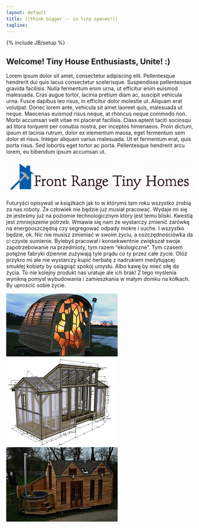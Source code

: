 ```yaml
---
layout: default
title: ((think bigger -- in tiny spaces!))
tagline: 
---
```

{% include JB/setup %}

<!--- example hyperlink:
Complete usage and documentation available at: [Jekyll Bootstrap](http://jekyllbootstrap.com)
-->

## Welcome! Tiny House Enthusiasts, Unite! :)

Lorem ipsum dolor sit amet, consectetur adipiscing elit. Pellentesque
hendrerit dui quis lacus consectetur scelerisque. Suspendisse
pellentesque gravida facilisis. Nulla fermentum enim urna, ut
efficitur enim euismod malesuada. Cras augue tortor, lacinia pretium
diam ac, suscipit vehicula urna. Fusce dapibus leo risus, in efficitur
dolor molestie ut. Aliquam erat volutpat. Donec lorem ante, vehicula
sit amet laoreet quis, malesuada ut neque. Maecenas euismod risus
neque, at rhoncus neque commodo non. Morbi accumsan velit vitae mi
placerat facilisis. Class aptent taciti sociosqu ad litora torquent
per conubia nostra, per inceptos himenaeos. Proin dictum, ipsum et
lacinia rutrum, dolor ex elementum massa, eget fermentum sem dolor et
risus. Integer aliquam varius malesuada. Ut et fermentum erat, quis
porta risus. Sed lobortis eget tortor ac porta. Pellentesque hendrerit
arcu lorem, eu bibendum ipsum accumsan ut.

![FRTH logo](/img/frth_quickLogo-20140901a_620x110.png)

Futuryści opisywali w książkach jak to w którymś tam roku wszystko
zrobią za nas roboty. Że człowiek nie będzie już musiał
pracować. Wydaje mi się że jesteśmy już na poziomie technologicznym
który jest temu bliski. Kwestią jest zmniejszenie potrzeb. Wmawia się
nam że wystarczy zmienić żarówkę na energooszczędną czy segregować
odpady mokre i suche.  I wszystko będzie, ok. Nic nie musisz zmieniać
w swoim życiu, a oszczędnościówka da ci czyste sumienie. Bylebyś
pracował i konsekwentnie zwiększał swoje zapotrzebowanie na
przedmioty, tym razem “ekologiczne”.  Tym czasem potężne fabryki
dziennie zużywają tyle prądu co ty przez całe życie. Otóż przykro mi
ale nie wystarczy kupić herbatę z nadrukiem medytującej smukłej
kobiety by osiągnąć spokój umysłu. Albo kawę by mieć siłę do życia. To
nie kolejny produkt nas uratuje ale ich brak!  Z tego myślenia wynikną
pomysł wybudowania i zamieszkania w małym domku na kółkach. By
uprościć sobie życie.


![FRTH tinyHouse1](/img/tinyHouse_hobbitVermont-300x.jpg)
![FRTH tinyHouse1](/img/tinyHouse_plans1-300x.png)
![FRTH tinyHouse1](/img/tinyHouse_withHottubLOL-300x.jpg)




